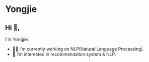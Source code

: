 # Yongjie

## Hi 👋, 
I'm Yongjie.
- 👨‍💻 I’m currently working on NLP(Natural Language Processing).
- 🌱 I’m interested in recommendation system & NLP.
